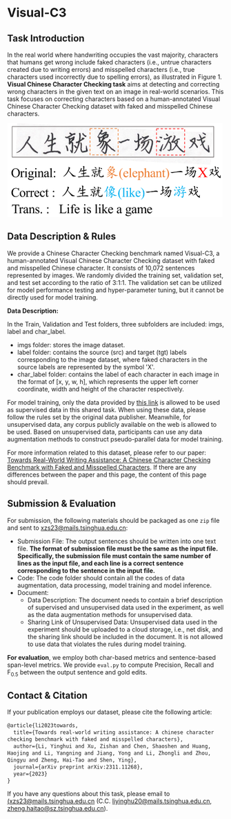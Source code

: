 # Visual-C3



## Task Introduction

In the real world where handwriting occupies the vast majority, characters that humans get wrong include faked characters (i.e., untrue characters created due to writing errors) and misspelled characters (i.e., true characters used incorrectly due to spelling errors), as illustrated in Figure 1. **Visual Chinese Character Checking task** aims at detecting and correcting wrong characters in the given text on an image in real-world scenarios. This task focuses on correcting characters based on a human-annotated Visual Chinese Character Checking dataset with faked and misspelled Chinese characters.

<img src="figure1.png" alt="image-20240412170108514" width="500px" />



## Data Description & Rules

We provide a Chinese Character Checking benchmark named Visual-C3, a human-annotated Visual Chinese Character Checking dataset with faked and misspelled Chinese character. It consists of 10,072 sentences represented by images. We randomly divided the training set, validation set, and test set according to the ratio of 3:1:1. The validation set can be utilized for model performance testing and hyper-parameter tuning, but it cannot be directly used for model training. 

**Data Description:**

In the Train, Validation and Test folders, three subfolders are included: imgs, label and char_label.

- imgs folder: stores the image dataset.
- label folder: contains the source (src) and target (tgt) labels corresponding to the image dataset, where faked characters in the source labels are represented by the symbol 'X'.
- char_label folder: contains the label of each character in each image in the format of [x, y, w, h], which represents the upper left corner coordinate, width and height of the character respectively.

For model training, only the data provided by [this link](https://cloud.tsinghua.edu.cn/d/2dcf9a4315614a02ad77/) is allowed to be used as supervised data in this shared task. When using these data, please follow the rules set by the original data publisher. Meanwhile, for unsupervised data, any corpus publicly available on the web is allowed to be used. Based on unsupervised data, participants can use any data augmentation methods to construct pseudo-parallel data for model training.

For more information related to this dataset, please refer to our paper: [Towards Real-World Writing Assistance: A Chinese Character Checking Benchmark with Faked and Misspelled Characters](https://arxiv.org/abs/2311.11268). If there are any differences between the paper and this page, the content of this page should prevail.



## Submission & Evaluation

For submission, the following materials should be packaged as one `zip` file and sent to [xzs23@mails.tsinghua.edu.cn](mailto:xzs23@mails.tsinghua.edu.cn):

- Submission File: The output sentences should be written into one text file. **The format of submission file must be the same as the input file. Specifically, the submission file must contain the same number of lines as the input file, and each line is a correct sentence corresponding to the sentence in the input file.** 
- Code: The code folder should contain all the codes of data augmentation, data processing, model training and model inference.
- Document:
  - Data Description: The document needs to contain a brief description of supervised and unsupervised data used in the experiment, as well as the data augmentation methods for unsupervised data.
  - Sharing Link of Unsupervised Data: Unsupervised data used in the experiment should be uploaded to a cloud storage, i.e., net disk, and the sharing link should be included in the document. It is not allowed to use data that violates the rules during model training.



**For evaluation**, we employ both char-based metrics and sentence-based span-level metrics. We provide `eval.py` to compute Precision, Recall and $\text{F}_{0.5}$ between the output sentence and gold edits.



## Contact & Citation

If your publication employs our dataset, please cite the following article:

```
@article{li2023towards,
  title={Towards real-world writing assistance: A chinese character checking benchmark with faked and misspelled characters},
  author={Li, Yinghui and Xu, Zishan and Chen, Shaoshen and Huang, Haojing and Li, Yangning and Jiang, Yong and Li, Zhongli and Zhou, Qingyu and Zheng, Hai-Tao and Shen, Ying},
  journal={arXiv preprint arXiv:2311.11268},
  year={2023}
}
```

If you have any questions about this task, please email to [(xzs23@mails.tsinghua.edu.cn](mailto:xzs23@mails.tsinghua.edu.cn) (C.C. [liyinghu20@mails.tsinghua.edu.cn](mailto:liyinghu20@mails.tsinghua.edu.cn), [zheng.haitao@sz.tsinghua.edu.cn](mailto:zheng.haitao@sz.tsinghua.edu.cn)).